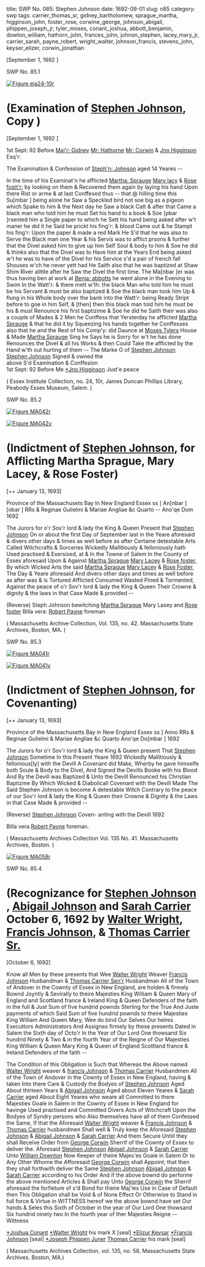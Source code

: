 title: SWP No. 085: Stephen Johnson
date: 1692-09-01
slug: n85
category: swp
tags: carrier_thomas_sr, gidney_bartholomew, sprague_martha, higginson_john, foster_rose, corwine_george, johnson_abigail, phippen_joseph_jr, tyler_moses, conant_joshua, abbott_benjamin, dowton_william, hathorn_john, frances_john, johnon_stephen, lacey_mary_jr, carrier_sarah, payne_robert, wright_walter, johnson_francis, stevens_john, keyser_elizer, corwin_jonathan




[September 1, 1692 ]

<div markdown class="doc" id="n85.1">

<div class="doc_id">SWP No. 85.1</div>


<span markdown class="figure">[![Figure eia24-10r](archives/essex/eia/gifs/eia24-10r.gif)](archives/essex/eia/large/eia24-10r.jpg)</span>

# (Examination of [Stephen Johnson](/tag/stevens_john.html), Copy )

[September 1, 1692 ]

 1st Sept: 92  Before [Maj'r: Gidney](/tag/gidney_bartholomew.html) [Mr: Hathorne](/tag/hathorn_john.html) [Mr: Corwin](/tag/corwin_jonathan.html) & [Jno Higginson](/tag/higginson_john.html) Esq'r:

The Examination & Confession of [Steph'n: Johnson](/tag/johnon_stephen.html) aged 14 Yeares --

  In the time of his Examinat'n he afflicted [Martha: Sprauge](/tag/sprague_martha.html) [Mary lacy](/tag/lacey_mary_jr.html) & [Rose fostt'r:](/tag/foster_rose.html) by looking on them & Recovered them again by laying his hand Upon there Rist or arme & at last Conffesed thus -- that @ hilling time this Su[mbar ] being alone he Saw a Speckled bird not soe big as a pigeon which Spake to him & the Next day he Saw a black Catt & after that Came a black man who told him he must Set his hand to a book & Soe [pbar ]rsented him a Single paper to which he Sett his hand being asked after w't maner he did it he Said he prickt his fing'r: & blood Came out & he Stampt his fing'r: Upon the paper & made a red Mark He S'd that he was also to Serve the Black man one Year & his Servis was to afflict prsons & further that the Divel asked him to give up him Self Soul & body to him & Soe he did & thinks also that the Divel was to Have him at the Years End being asked w't he was to have of the Divel for his Service s'd a pair of french fall Shouses w'ch he never yett had He Saith also that he was baptized at Shaw Shim River alittle after he Saw the Divel the first time. The Ma[nbar ]er was thus having ben at work at [Benja: abbotts](/tag/abbott_benjamin.html) he went alone in the Evening to Swim In the Watt'r: & there mett w'th: the black Man who told him he must be his Servant & must be also baptized & Soe the black man took him Up & flung in his Whole body over the bank into the Watt'r: being Ready Stript before to goe in him Self, & [then] then this black man told him he must be his & must Renounce his first baptizime & Soe he did he Saith their was also a couple of Mades & 2 Men he Conffess that Yersterday he afflicted [Martha Sprauge](/tag/sprague_martha.html) & that he did it by Squeezing his hands together he Conffesses also that he and the Rest of his Comp'y:  did Daunce at [Moses Tylers](/tag/tyler_moses.html) House & Made [Martha Sprauge](/tag/sprague_martha.html) Sing he Says he is Sorry for w't he has done Renounces the Divel & all his Works & then Could Take the afflicted by the Hand w'th out hurting of them --           The Marke O of 
                                                                [Stephen Johnson](/tag/johnon_stephen.html)        
[Stephen Johnson](/tag/johnon_stephen.html) Signed & owned the      
above S'd Examination & Conffesion                                
1st Sept: 92  Before Me [*Jno Higginson](/tag/higginson_john.html) Just'e peace  

( Essex Institute Collection, no. 24, 10r, James Duncan Phillips Library, Peabody Essex Museum, Salem. )

</div>



<div markdown class="doc" id="n85.2">

<div class="doc_id">SWP No. 85.2</div>


<span markdown class="figure">[![Figure MA042r](archives/MA135/small/MA042r.jpg)](archives/MA135/large/MA042r.jpg)</span>

<span markdown class="figure">[![Figure MA042v](archives/MA135/small/MA042v.jpg)](archives/MA135/large/MA042v.jpg)</span>

# (Indictment of [Stephen Johnson](/tag/johnon_stephen.html), for Afflicting Martha Sprague, Mary Lacey, & Rose Foster)

[++ January 13, 1693]

Province of the Massachusets Bay In New England Essex ss ] An[nbar ][obar ] RRs & Reginae Gulielmi & Mariae Angliae &c Quarto -- Ano'qe Dom 1692 

The Jurors for o'r Sov'r lord & lady the King & Queen Present 
that [Stephen Johnson](/tag/johnon_stephen.html)
On or about the first Day of September last in the Yeare aforesaid & divers other days & times as well before as after Certaine detestable Arts Called Witchcrafts & Sorceries Wickedly Mallitiously & felloniously hath Used practised & Exersised, at & In the Towne of Salem In the County of Essex aforesaid Upon & Against [Martha Sprague](/tag/sprague_martha.html) [Mary Lacey](/tag/lacey_mary_jr.html) & [Rose foster,](/tag/foster_rose.html) By which Wicked Arts the said [Martha Sprague](/tag/sprague_martha.html) [Mary Lacey](/tag/lacey_mary_jr.html) & [Rose Foster,](/tag/foster_rose.html) The Day & Yeare aforesaid And divers other days and times as well before as after was & is Tortured Afflicted Consumed Wasted Pined & Tormented, Against the peace of o'r Sov'r lord & lady the King & Queen Their Crowne & dignity & the laws in that Case Made & provided --

(Reverse) Steph Johnson bewitching 
[Martha Sprague](/tag/sprague_martha.html) Mary Lasey 
and [Rose foster](/tag/foster_rose.html) 
Billa vera: 
[Robert Payne](/tag/payne_robert.html) 
foreman

( Massachusetts Archive Collection, Vol. 135, no. 42. Massachusetts State Archives, Boston, MA. )


</div>



<div markdown class="doc" id="n85.3">

<div class="doc_id">SWP No. 85.3</div>

<span markdown class="figure">[![Figure MA041r](archives/MA135/small/MA041r.jpg)](archives/MA135/large/MA041r.jpg)</span>

<span markdown class="figure">[![Figure MA041v](archives/MA135/small/MA041v.jpg)](archives/MA135/large/MA041v.jpg)</span>

# (Indictment of [Stephen Johnson](/tag/johnon_stephen.html), for Covenanting)

[++ January 13, 1693]

Province of the Massachusetts Bay in New England Essex ss ] Anno RRs & Reginae Gulielmi & Mariae Angliae &c Quarto Ano'qe Do[mbar ] 1692 

The Jurors for o'r Sov'r lord & lady the King & Queen present That [Stephen Johnson](/tag/johnon_stephen.html)
Sometime In this Present Yeare 1692 Wickedly Mallitiously & fellonious[ly] with the Devill A Covenant did Make, Wherby he gave himselfe both Soule & Body to the Divel, And Signed the Devills Booke with his Blood And By the Devill was Baptized & Unto the Devill Renounced his Christian Baptizme By Which Wicked & Diabolicall Covenant with the Devill Made The Said Stephen Johnson is become A detestable Witch Contrary to the peace of our Sov'r lord & lady the King & Queen their Crowne & Dignity & the Laws in that Case Made & provided --

(Reverse) [Stephen Johnson](/tag/johnon_stephen.html) Coven-
anting with the Devill
1692

Billa vera 
[Robert Payne](/tag/payne_robert.html) 
foreman.

( Massachusetts Archives Collection Vol. 135 No. 41. Massachusetts Archives, Boston. )


</div>

<span markdown class="figure">[![Figure MA058r](archives/MA135/small/MA058r.jpg)](archives/MA135/large/MA058r.jpg)</span>

<div markdown class="doc" id="n85.4">

<div class="doc_id">SWP No. 85.4</div>


# (Recognizance for [Stephen Johnson](/tag/johnon_stephen.html) , [Abigail Johnson](/tag/johnson_abigail.html) and [Sarah Carrier](/tag/carrier_sarah.html) October 6, 1692 by [Walter Wright](/tag/wright_walter.html), [Francis Johnson](/tag/johnson_francis.html), & [Thomas Carrier Sr.](/tag/carrier_thomas_sr.html)

[October 6, 1692]

Know all Men by these presents that Wee [Walter Wright](/tag/wright_walter.html) Weaver [Francis Johnson](/tag/johnson_francis.html) Husbandman & [Thomas Carrier Sen'r](/tag/carrier_thomas_sr.html) Husbandman All of the Town of Andover in the Cownty of Essex in New England, are holden & firmely Bownd Joyntly & Sevirally to theire Majesties King William & Queen Mary of England and Scottland france & Ireland King & Queen Defenders of the faith in the full & Just Sum of five hundrid pownds Sterling for the True And Juste payments of which Said Sum of five hundrid pownds to theire Majesties King William And Queen Mary, Wee do bind Our Selves Our heires Executtors Administrators And Assignes firmely by these presents Dated in  Salem the Sixth day of Octo'r In the Year of Our Lord One thowsand Six hundrid Ninety & Two  & in the fourth Year of the Reigne of Our Majesties King William & Queen Mary King & Queen of England Scottland france & Ireland Defenders of the faith --

The Condition of this Obligation is Such that Whereas the Above named [Walter Wright](/tag/wright_walter.html) weaver & [francis Johnson](/tag/johnson_francis.html) & [Thomas Carrier](/tag/carrier_thomas_sr.html) Husbandmen All of the Town of Andover in the Cownty of Essex in New England, having & taken Into there Care & Custody the Bodyes of [Stephen Johnson](/tag/johnon_stephen.html) Aged About thirteen Years & [Abigail Johnson](/tag/johnson_abigail.html) Aged about Eleven Yeares & [Sarah Carrier](/tag/carrier_sarah.html) aged About Eight Yeares who weare all Committed to there Majesties Goale in Salem in the Cownty of Essex in New England for havinge Used practised and Committed Divers Acts of Witchcraft Upon the Bodyes of Syndry persons who Also themselves have all of them Confessed the Same, If that the Aforesaid [Walter Wright](/tag/wright_walter.html) weaver & [Francis Johnson](/tag/frances_john.html) & [Thomas Carrier](/tag/carrier_thomas_sr.html) husbandmen Shall well & Truly keep the Aforesaid [Stephen Johnson](/tag/johnon_stephen.html) & [Abigail Johnson](/tag/johnson_abigail.html) & [Sarah Carrier](/tag/carrier_sarah.html) And them Secure Untill they shall Receive Order from [George Corwin](/tag/corwine_george.html) Sherrif of the Cownty of Essex to deliver the. Aforesaid [Stephen Johnson](/tag/johnon_stephen.html) [Abigail Johnson](/tag/johnson_abigail.html) & [Sarah Carrier](/tag/carrier_sarah.html) Unto [William Downton](/tag/dowton_william.html) Now Keeper of theire Majes'es Goale in Salem Or to Any Other Whome the Afforesaid [George Corwin](/tag/corwine_george.html) shall Appoint; that then they shall forthwith deliver the Same [Stephen Johnson](/tag/johnon_stephen.html) [Abigail Johnson](/tag/johnson_abigail.html) & [Sarah Carrier](/tag/carrier_sarah.html) according to his Order And if the above bownd do performe the above mentioned Articles & Shall pay Unto [George Corwin](/tag/corwine_george.html) the Sherrif aforesaid the forfieture of s'd Bond for theire Maj'ies Use in Case of Default then This Obligation shall be Void & of None Effect Or Otherwise to Stand in full force & Virtue in WITTNESS hereof we the above bownd have set Our hands & Seles this Sixth of October in the year of Our Lord One thowsand Six hundrid ninety two In the fourth year of ther Majesties Reigne --
Wittness 

[*Joshua Conant](/tag/conant_joshua.html)           [*Walter Wright](/tag/wright_walter.html) his mark X [seal]
 [*Elizur Keysar](/tag/keyser_elizer.html)                   [*Francis Johnson](/tag/johnson_francis.html) [seal]
 [*Joseph Phippen Juner](/tag/phippen_joseph_jr.html)        [Thomas Carrier](/tag/carrier_thomas_sr.html) his mark [seal]
                                                   
( Massachusetts Archives Collection, vol. 135, no. 58, Massachusetts State Archives. Boston, MA.)


</div>

